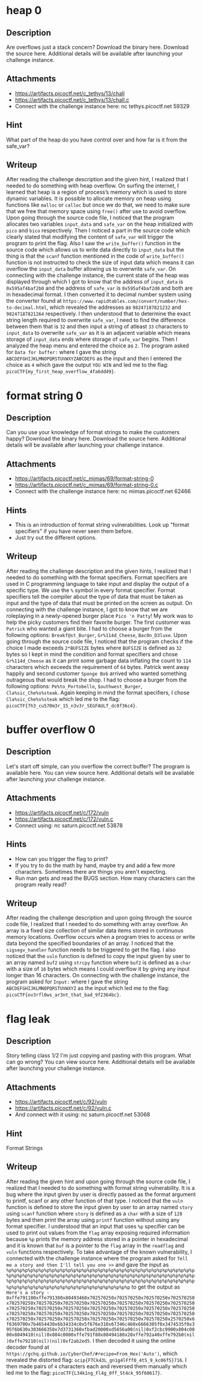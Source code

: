 # heap 0

## Description
Are overflows just a stack concern?
Download the binary here.
Download the source here.
Additional details will be available after launching your challenge instance.

## Attachments
- https://artifacts.picoctf.net/c_tethys/13/chall
- https://artifacts.picoctf.net/c_tethys/13/chall.c
- Connect with the challenge instance here: nc tethys.picoctf.net 59329

## Hint
What part of the heap do you have control over and how far is it from the safe_var?

## Writeup
After reading the challenge description and the given hint, I realized that I needed to do something with heap overflow.
On surfing the internet, I learned that heap is a region of process’s memory which is used to store dynamic variables. 
It is possible to allocate memory on heap using functions like `malloc` or `calloc` but once we do that, we need to make sure that we free that memory space using `free()` after use to avoid overflow.
Upon going through the source code file, I noticed that the program allocates two variables `input_data` and `safe_var` on the heap initialized with `pico` and `bico` respectively.
Then I noticed a part in the source code which clearly stated that modifying the content of `safe_var` will trigger the program to print the flag.
Also I saw the `write_buffer()` function in the source code which allows us to write data directly to `input_data` but the thing is that the `scanf` function mentioned in the code of `write_buffer()` function is not instructed to check the size of input data which means it can overflow the `input_data` buffer allowing us to overwrite `safe_var`.
On connecting with the challenge instance, the current state of the heap was displayed through which I got to know that the address of `input_data` is `0x595af4baf2b0` and the address of `safe_var` is `0x595af4baf2d0` and both are in hexadecimal format.
I then converted it to decimal number system using the converter found at `https://www.rapidtables.com/convert/number/hex-to-decimal.html`, which revealed the addresses as `98247187821232` and `98247187821264` respectively.
I then understood that to determine the exact string length required to overwrite `safe_var`, I need to find the difference between them that is `32` and then input a string of atleast `33` characters to `input_data` to overwrite `safe_var` as it is an adjacent variable which means storage of `input_data` ends where storage of `safe_var` begins.
Then I analyzed the heap menu and entered the choice as `2`.
The program asked for `Data for buffer:` where I gave the string `ABCDEFGHIJKLMNOPQRSTUVWXYZABCDEFG` as the input and then I entered the choice as `4` which gave the output `YOU WIN` and led me to the flag: `picoCTF{my_first_heap_overflow_4fa6dd49}`.

# format string 0

## Description
Can you use your knowledge of format strings to make the customers happy?
Download the binary here.
Download the source here.
Additional details will be available after launching your challenge instance.

## Attachments
- https://artifacts.picoctf.net/c_mimas/69/format-string-0
- https://artifacts.picoctf.net/c_mimas/69/format-string-0.c
- Connect with the challenge instance here: nc mimas.picoctf.net 62466

## Hints
- This is an introduction of format string vulnerabilities. Look up "format specifiers" if you have never seen them before.
- Just try out the different options.

## Writeup
After reading the challenge description and the given hints, I realized that I needed to do something with the format specifiers.
Format specifiers are used in C programming language to take input and display the output of a specific type. 
We use the `%` symbol in every format specifier. 
Format specifiers tell the compiler about the type of data that must be taken as input and the type of data that must be printed on the screen as output. 
On connecting with the challenge instance, I got to know that we are roleplaying in a newly-opened burger place `Pico 'n Patty`! 
My work was to help the picky customers find their favorite burger. 
The first customer was `Patrick` who wanted a giant bite. 
I had to choose a burger from the following options: `Breakf@st_Burger`, `Gr%114d_Cheese`, `Bac0n_D3luxe`.
Upon going through the source code file, I noticed that the program checks if the choice I made exceeds `2*BUFSIZE` bytes where `BUFSIZE` is defined as `32` bytes so I kept in mind the condition and format specifiers and chose `Gr%114d_Cheese` as it can print some garbage data inflating the count to `114` characters which exceeds the requirement of `64` bytes.
Patrick went away happily and second customer `Sponge Bob` arrived who wanted something outrageous that would break the shop. 
I had to choose a burger from the following options: `Pe%to_Portobello`, `$outhwest_Burger`, `Cla%sic_Che%s%steak`. 
Again keeping in mind the format specifiers, I chose `Cla%sic_Che%s%steak` which led me to the flag: `picoCTF{7h3_cu570m3r_15_n3v3r_SEGFAULT_dc0f36c4}`.

# buffer overflow 0

## Description
Let's start off simple, can you overflow the correct buffer? The program is available here. You can view source here.
Additional details will be available after launching your challenge instance.

## Attachments
- https://artifacts.picoctf.net/c/172/vuln
- https://artifacts.picoctf.net/c/172/vuln.c
- Connect using: nc saturn.picoctf.net 53878

## Hints
- How can you trigger the flag to print?
- If you try to do the math by hand, maybe try and add a few more characters. Sometimes there are things you aren't expecting.
- Run man gets and read the BUGS section. How many characters can the program really read?

## Writeup
After reading the challenge description and upon going through the source code file, I realized that I needed to do something with array overflow.
An array is a fixed size collection of similar data items stored in continuous memory locations.
Overflow occurs when a program tries to access or write data beyond the specified boundaries of an array.
I noticed that the `sigsegv_handler` function needs to be triggered to get the flag.
I also noticed that the `vuln` function is defined to copy the input given by user to an array named `buf2` using `strcpy` function where `buf2`  is defined as a `char` with a size of `16` bytes which means I could overflow it by giving any input longer than 16 characters.
On connecting with the challenge instance, the program asked for `Input:` where I gave the string `ABCDEFGHIJKLMNOPQRSTUVWXYZ` as the input which led me to the flag: `picoCTF{ov3rfl0ws_ar3nt_that_bad_9f2364bc}`.

# flag leak

## Description
Story telling class 1/2
I'm just copying and pasting with this program. What can go wrong? You can view source here.
Additional details will be available after launching your challenge instance.

## Attachments
- https://artifacts.picoctf.net/c/92/vuln
- https://artifacts.picoctf.net/c/92/vuln.c
- And connect with it using: nc saturn.picoctf.net 53068

## Hint
Format Strings

## Writeup
After reading the given hint and upon going through the source code file, I realized that I needed to do something with format string vulnerability.
It is a bug where the input given by user is directly passed as the format argument to printf, scanf or any other function of that type.
I noticed that the `vuln` function is defined to store the input given by user to an array named `story` using `scanf` function where `story`  is defined as a `char` with a size of `128` bytes and then print the array using `printf` function without using any format specifier.
I understood that an input that uses `%p` specifier can be used to print out values from the `flag` array exposing required information because `%p` prints the memory address stored in a pointer in hexadecimal and it is known that `buf` is a pointer to the `flag` array in the `readflag` and `vuln` functions respectively.
To take advantage of the known vulnerability, I connected with the challenge instance where the program asked for `Tell me a story and then I'll tell you one >>` and gave the input as `%p%p%p%p%p%p%p%p%p%p%p%p%p%p%p%p%p%p%p%p%p%p%p%p%p%p%p%p%p%p%p%p%p%p%p%p%p%p%p%p%p%p%p%p%p%p%p%p%p%p%p%p%p%p%p%p%p%p%p%p%p%p%p%p%p%p%p%p%p%p%p%p%p%p%p%p%p%p%p%p%p%p%p%p%p%p%p%p%p%p%p%p%p%p%p%p%p%p%p%p%p%p%p%p%p%p%p%p%p%p%p%p%p%p%p%p%p%p%p%p%p%p%p%p%p%p%p%p` to get the output as `Here's a story - 
0xffe791100xffe791300x80493460x702570250x702570250x702570250x702570250x702570250x702570250x702570250x702570250x702570250x702570250x702570250x702570250x702570250x702570250x702570250x702570250x702570250x702570250x702570250x702570250x702570250x702570250x702570250x702570250x702570250x702570250x702570250x702570250x702570250x702570250x702570250x2570250x6f6369700x7b4654430x6b34334c0x5f676e310x67346c460x6666305f0x3474535f0x395f6b630x303666350x7d3731360xfbad20000xd5656a00(nil)0xf2cbc9900x804c0000x8049410(nil)0x804c0000xffe791f80x80494180x20xffe792a40xffe792b0(nil)0xffe79210(nil)(nil)0xf2ab2ed5`.
I then decoded it using the online decoder found at `https://gchq.github.io/CyberChef/#recipe=From_Hex('Auto')`, which revealed the distorted flag: `ocip{FTCk43L_gn1g4lFff0_4tS_9_kc06f5}716`.
I then made pairs of `4` characters each and reversed them manually which led me to the flag: `picoCTF{L34k1ng_Fl4g_0ff_St4ck_95f60617}`.
